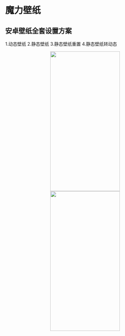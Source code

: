 # 魔力壁纸 

安卓壁纸全套设置方案
---

1.动态壁纸
2.静态壁纸
3.静态壁纸重置
4.静态壁纸转动态

<div align=center><img width="220" height="440" src="https://raw.github.com/skymarginal/Wallpaper/master/screenshots/moli01.jpg"/></div>
<div align=center><img width="220" height="440" src="https://raw.github.com/skymarginal/Wallpaper/master/screenshots/moli02.jpg"/></div>


